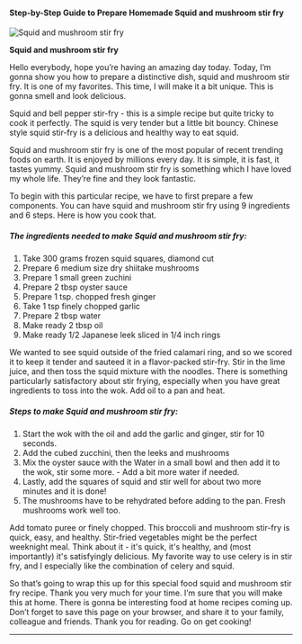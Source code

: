             

#### Step-by-Step Guide to Prepare Homemade Squid and mushroom stir fry

![Squid and mushroom stir fry](https://img-global.cpcdn.com/recipes/c898de665748a33c/751x532cq70/squid-and-mushroom-stir-fry-recipe-main-photo.jpg)

**Squid and mushroom stir fry**

Hello everybody, hope you’re having an amazing day today. Today, I’m gonna show you how to prepare a distinctive dish, squid and mushroom stir fry. It is one of my favorites. This time, I will make it a bit unique. This is gonna smell and look delicious.

Squid and bell pepper stir-fry - this is a simple recipe but quite tricky to cook it perfectly. The squid is very tender but a little bit bouncy. Chinese style squid stir-fry is a delicious and healthy way to eat squid.

Squid and mushroom stir fry is one of the most popular of recent trending foods on earth. It is enjoyed by millions every day. It is simple, it is fast, it tastes yummy. Squid and mushroom stir fry is something which I have loved my whole life. They’re fine and they look fantastic.

To begin with this particular recipe, we have to first prepare a few components. You can have squid and mushroom stir fry using 9 ingredients and 6 steps. Here is how you cook that.

##### The ingredients needed to make Squid and mushroom stir fry:

1.  Take 300 grams frozen squid squares, diamond cut
2.  Prepare 6 medium size dry shiitake mushrooms
3.  Prepare 1 small green zuchini
4.  Prepare 2 tbsp oyster sauce
5.  Prepare 1 tsp. chopped fresh ginger
6.  Take 1 tsp finely chopped garlic
7.  Prepare 2 tbsp water
8.  Make ready 2 tbsp oil
9.  Make ready 1/2 Japanese leek sliced in 1/4 inch rings

We wanted to see squid outside of the fried calamari ring, and so we scored it to keep it tender and sauteed it in a flavor-packed stir-fry. Stir in the lime juice, and then toss the squid mixture with the noodles. There is something particularly satisfactory about stir frying, especially when you have great ingredients to toss into the wok. Add oil to a pan and heat.

##### Steps to make Squid and mushroom stir fry:

1.  Start the wok with the oil and add the garlic and ginger, stir for 10 seconds.
2.  Add the cubed zucchini, then the leeks and mushrooms
3.  Mix the oyster sauce with the Water in a small bowl and then add it to the wok, stir some more. - Add a bit more water if needed.
4.  Lastly, add the squares of squid and stir well for about two more minutes and it is done!
5.  The mushrooms have to be rehydrated before adding to the pan. Fresh mushrooms work well too.

Add tomato puree or finely chopped. This broccoli and mushroom stir-fry is quick, easy, and healthy. Stir-fried vegetables might be the perfect weeknight meal. Think about it - it's quick, it's healthy, and (most importantly) it's satisfyingly delicious. My favorite way to use celery is in stir fry, and I especially like the combination of celery and squid.

So that’s going to wrap this up for this special food squid and mushroom stir fry recipe. Thank you very much for your time. I’m sure that you will make this at home. There is gonna be interesting food at home recipes coming up. Don’t forget to save this page on your browser, and share it to your family, colleague and friends. Thank you for reading. Go on get cooking!

* * *